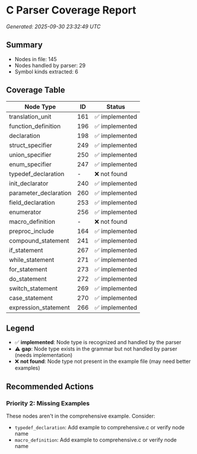 # C Parser Coverage Report

*Generated: 2025-09-30 23:32:49 UTC*

## Summary
- Nodes in file: 145
- Nodes handled by parser: 29
- Symbol kinds extracted: 6

## Coverage Table

| Node Type | ID | Status |
|-----------|-----|--------|
| translation_unit | 161 | ✅ implemented |
| function_definition | 196 | ✅ implemented |
| declaration | 198 | ✅ implemented |
| struct_specifier | 249 | ✅ implemented |
| union_specifier | 250 | ✅ implemented |
| enum_specifier | 247 | ✅ implemented |
| typedef_declaration | - | ❌ not found |
| init_declarator | 240 | ✅ implemented |
| parameter_declaration | 260 | ✅ implemented |
| field_declaration | 253 | ✅ implemented |
| enumerator | 256 | ✅ implemented |
| macro_definition | - | ❌ not found |
| preproc_include | 164 | ✅ implemented |
| compound_statement | 241 | ✅ implemented |
| if_statement | 267 | ✅ implemented |
| while_statement | 271 | ✅ implemented |
| for_statement | 273 | ✅ implemented |
| do_statement | 272 | ✅ implemented |
| switch_statement | 269 | ✅ implemented |
| case_statement | 270 | ✅ implemented |
| expression_statement | 266 | ✅ implemented |

## Legend

- ✅ **implemented**: Node type is recognized and handled by the parser
- ⚠️ **gap**: Node type exists in the grammar but not handled by parser (needs implementation)
- ❌ **not found**: Node type not present in the example file (may need better examples)

## Recommended Actions

### Priority 2: Missing Examples
These nodes aren't in the comprehensive example. Consider:

- `typedef_declaration`: Add example to comprehensive.c or verify node name
- `macro_definition`: Add example to comprehensive.c or verify node name

